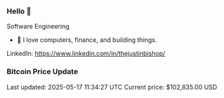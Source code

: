 ### Hello 🤙  

Software Engineering

- 🔭 I love computers, finance, and building things.
  
LinkedIn: https://www.linkedin.com/in/thejustinbishop/  















































































































































































































### Bitcoin Price Update
Last updated: 2025-05-17 11:34:27 UTC
Current price: $102,835.00 USD
